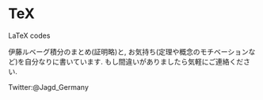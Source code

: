 # TeX
LaTeX codes

伊藤ルベーグ積分のまとめ(証明略)と, お気持ち(定理や概念のモチベーションなど)を自分なりに書いています. 
もし間違いがありましたら気軽にご連絡ください. 

Twitter:@Jagd_Germany
